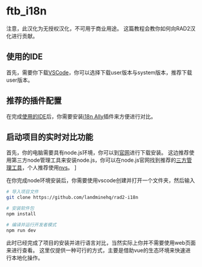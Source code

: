 # ftb_i18n

注意，此汉化为无授权汉化，不可用于商业用途。
这篇教程会教你如何向RAD2汉化进行贡献。

## 使用的IDE

首先，需要你下载[VSCode](https://code.visualstudio.com/)，你可以选择下载user版本与system版本，推荐下载user版本。


## 推荐的插件配置

在完成[使用的IDE](#使用的ide)后，你需要安装[i18n Ally](https://marketplace.visualstudio.com/items?itemName=Lokalise.i18n-ally)插件来方便进行对比。

## 启动项目的实时对比功能

首先，你的电脑需要具有node.js环境，你可以到[官网](https://nodejs.org/en)进行下载安装。
这边推荐使用第三方node管理工具来安装node.js，你可以在node.js官网找到推荐的[三方管理工具](https://nodejs.org/en/download/package-manager)，个人推荐使用[nvs](https://nodejs.org/en/download/package-manager#nvs)。
]

在你完成node环境安装后，你需要使用vscode创建并打开一个文件夹，然后输入
```sh
# 导入项目文件
git clone https://github.com/landminehq/rad2-i18n
```

```sh
# 安装软件包
npm install
```

```sh
# 编译并运行开发者模式
npm run dev
```

此时已经完成了项目的安装并进行语言对比，当然实际上你并不需要使用web页面来进行查看。
这里仅提供一种可行的方式，主要是借助vue的生态环境来快速进行本地化操作。